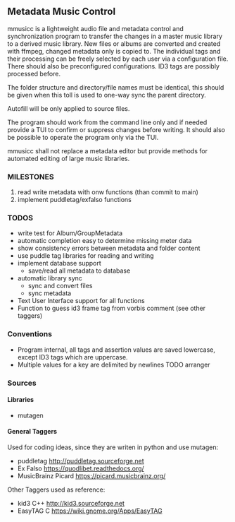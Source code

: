 ## Metadata Music Control

mmusicc is a lightweight audio file and metadata control and synchronization program to transfer the changes in a master music library to a derived music library.  New files or albums are converted and created with ffmpeg, changed metadata only is copied to. The individual tags and their processing can be freely selected by each user via a configuration file. There should also be preconfigured configurations. ID3 tags are possibly processed before.

The folder structure and directory/file names must be identical, this should be given when this toll is used to one-way sync the parent directory.

Autofill will be only applied to source files.



The program should work from the command line only and if needed provide a TUI to confirm or suppress changes before writing. It should also be possible to operate the program only via the TUI.

mmusicc shall not replace a metadata editor but provide methods for automated editing of large music libraries.

### MILESTONES

1) read write metadata with onw functions (than commit to main)
2) implement puddletag/exfalso functions

### TODOS
- write test for Album/GroupMetadata
- automatic completion easy to determine missing meter data
- show consistency errors between metadata and folder content
- use puddle tag libraries for reading and writing
- implement database support
  - save/read all metadata to database
- automatic library sync
  - sync and convert files
  - sync metadata
- Text User Interface support for all functions
- Function to guess id3 frame tag from vorbis comment (see other taggers)

### Conventions

- Program internal, all tags and assertion values are saved lowercase, except ID3 tags which are uppercase.
- Multiple values for a key are delimited by newlines TODO arranger

### Sources

#### Libraries
- mutagen

#### General Taggers
Used for coding ideas, since they are writen in python and use mutagen:
- puddletag http://puddletag.sourceforge.net
- Ex Falso https://quodlibet.readthedocs.org/
- MusicBrainz Picard https://picard.musicbrainz.org/

Other Taggers used as reference:
- kid3 C++ http://kid3.sourceforge.net
- EasyTAG C https://wiki.gnome.org/Apps/EasyTAG


